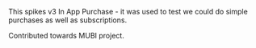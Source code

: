 This spikes v3 In App Purchase - it was used to test we could do simple purchases as well as subscriptions.

Contributed towards MUBI project.
